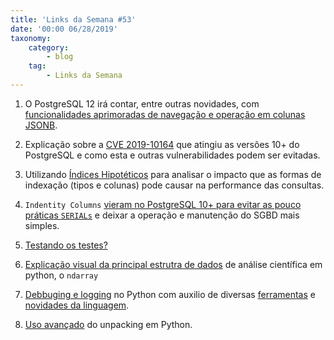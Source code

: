 ```yaml
---
title: 'Links da Semana #53'
date: '00:00 06/28/2019'
taxonomy:
    category:
        - blog
    tag:
        - Links da Semana
---
```


1. O PostgreSQL 12 irá contar, entre outras novidades, com [funcionalidades aprimoradas de navegação e operação em colunas JSONB](https://paquier.xyz/postgresql-2/postgres-12-jsonpath/).

1. Explicação sobre a [CVE 2019-10164](https://info.crunchydata.com/blog/explaining-cve-2019-10164-with-postgresql-security-best-practices) que atingiu as versões 10+ do PostgreSQL e como esta e outras vulnerabilidades podem ser evitadas.

1. Utilizando [Índices Hipotéticos](https://www.percona.com/blog/2019/06/21/hypothetical-indexes-in-postgresql/) para analisar o impacto que as formas de indexação (tipos e colunas) pode causar na performance das consultas.

1. `Indentity Columns` [vieram no PostgreSQL 10+ para evitar as pouco práticas `SERIALs`](https://www.2ndquadrant.com/en/blog/postgresql-10-identity-columns/) e deixar a operação e manutenção do SGBD mais simples.

1. [Testando os testes?](https://sarvendev.com/en/2019/06/mutation-testing-we-are-testing-tests/)

1. [Explicação visual da principal estrutra de dados](https://jalammar.github.io/visual-numpy/) de análise científica em python, o `ndarray`

1. [Debbuging e logging](https://stribny.name/blog/2019/06/debugging-python-programs) no Python com auxilio de diversas [ferramentas](https://github.com/cool-RR/PySnooper) e [novidades da linguagem](https://docs.python.org/3.8/whatsnew/3.8.html).

1. [Uso avançado](https://www.pylenin.com/blogs/unpacking-iterables-in-python/) do unpacking em Python.
